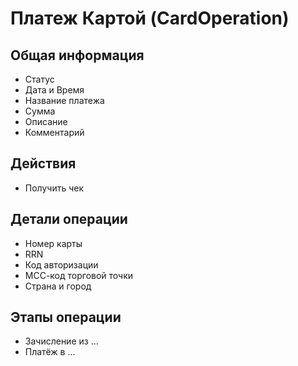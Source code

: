 # Платеж Картой (CardOperation)

## Общая информация

- Статус
- Дата и Время
- Название платежа
- Сумма
- Описание
- Комментарий

## Действия

- Получить чек

## Детали операции

- Номер карты
- RRN
- Код авторизации
- МСС-код торговой точки
- Страна и город

## Этапы операции

- Зачисление из ...
- Платёж в ...